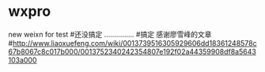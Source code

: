 ﻿# wxpro
 new  weixn  for test
#还没搞定
...............
#搞定 感谢廖雪峰的文章
#http://www.liaoxuefeng.com/wiki/0013739516305929606dd18361248578c67b8067c8c017b000/0013752340242354807e192f02a44359908df8a5643103a000
